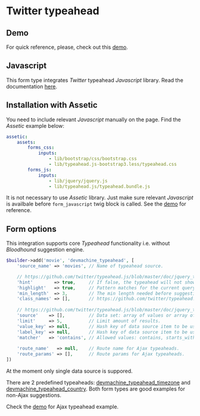 # Twitter typeahead

## Demo

For quick reference, please, check out this [demo](http://forms.devmachine.net/typeahead/).

## Javascript

This form type integrates _Twitter_ typeahead _Javascript_ library. Read the documentation [here](https://github.com/twitter/typeahead.js/blob/master/doc/jquery_typeahead.md).

## Installation with Assetic

You need to include relevant _Javascript_ manually on the page. Find the _Assetic_ example below:

```yaml
assetic:
    assets:
        forms_css:
            inputs:
                - lib/bootstrap/css/bootstrap.css
                - lib/typeahead.js-bootstrap3.less/typeahead.css
        forms_js:
            inputs:
                - lib/jquery/jquery.js
                - lib/typeahead.js/typeahead.bundle.js
```

It is not necessary to use _Assetic_ library. Just make sure relevant _Javascript_ is availbale before `form_javascript` twig block is called. See the [demo](https://github.com/dev-machine/forms-demo) for reference.

## Form options

This integration supports core _Typeahead_ functionality i.e. without _Bloodhound_ suggestion engine.

```php
$builder->add('movie', 'devmachine_typeahead', [
    'source_name' => 'movies', // Name of typeahead source.

    // https://github.com/twitter/typeahead.js/blob/master/doc/jquery_typeahead.md#options
    'hint'        => true,     // If false, the typeahead will not show a hint.
    'highlight'   => true,     // Pattern matches for the current query in text.
    'min_length'  => 3,        // The min length needed before suggestions start getting rendered.
    'class_names' => [],       // https://github.com/twitter/typeahead.js/blob/master/doc/jquery_typeahead.md#class-names
    
    // https://github.com/twitter/typeahead.js/blob/master/doc/jquery_typeahead.md#datasets
    'source'    => [],         // Data set: array of values or array of hashes, empty for Ajax typeaheads.
    'limit'     => 5,          // Limit amount of results.
    'value_key' => null,       // Hash key of data source item to be used as suggestion value.
    'label_key' => null,       // Hash key of data source item to be used as suggestion label.
    'matcher'   => 'contains', // Allowed values: contains, starts_with, ends_with
    
    'route_name'   => null,    // Route name for Ajax typeaheads.
    'route_params' => [],      // Route params for Ajax typeaheads.
])
```

At the moment only single data source is suppored. 

There are 2 predefined typeaheads: [devmachine_typeahead_timezone](https://github.com/dev-machine/DevmachineFormBundle/blob/1.0/Form/Type/TypeaheadTimezoneType.php) and [devmachine_typeahead_country](https://github.com/dev-machine/DevmachineFormBundle/blob/1.0/Form/Type/TypeaheadCountryType.php). Both form types are good examples for non-Ajax suggestions. 

Check the [demo](http://forms.devmachine.net/typeahead/) for Ajax typeahead example.
